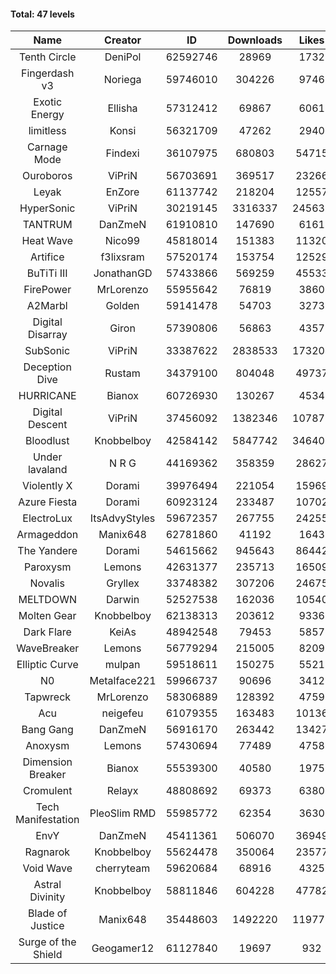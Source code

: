 #### Total: 47 levels

| Name | Creator | ID | Downloads | Likes |
|:---:|:---:|:---:|:---:|:---:|
| Tenth Circle | DeniPol | 62592746 | 28969 | 1732
| Fingerdash v3 | Noriega | 59746010 | 304226 | 9746
| Exotic Energy | Ellisha | 57312412 | 69867 | 6061
| limitless | Konsi | 56321709 | 47262 | 2940
| Carnage Mode | Findexi | 36107975 | 680803 | 54715
| Ouroboros | ViPriN | 56703691 | 369517 | 23266
| Leyak | EnZore | 61137742 | 218204 | 12557
| HyperSonic | ViPriN | 30219145 | 3316337 | 245639
| TANTRUM | DanZmeN | 61910810 | 147690 | 6161
| Heat Wave | Nico99 | 45818014 | 151383 | 11320
| Artifice | f3lixsram | 57520174 | 153754 | 12529
| BuTiTi III | JonathanGD | 57433866 | 569259 | 45533
| FirePower | MrLorenzo | 55955642 | 76819 | 3860
| A2Marbl | Golden | 59141478 | 54703 | 3273
| Digital Disarray | Giron | 57390806 | 56863 | 4357
| SubSonic | ViPriN | 33387622 | 2838533 | 173204
| Deception Dive | Rustam | 34379100 | 804048 | 49737
| HURRICANE | Bianox | 60726930 | 130267 | 4534
| Digital Descent | ViPriN | 37456092 | 1382346 | 107870
| Bloodlust | Knobbelboy | 42584142 | 5847742 | 346402
| Under lavaland | N R G | 44169362 | 358359 | 28627
| Violently X | Dorami | 39976494 | 221054 | 15969
| Azure Fiesta | Dorami | 60923124 | 233487 | 10702
| ElectroLux | ItsAdvyStyles | 59672357 | 267755 | 24255
| Armageddon | Manix648 | 62781860 | 41192 | 1643
| The Yandere | Dorami | 54615662 | 945643 | 86442
| Paroxysm | Lemons | 42631377 | 235713 | 16509
| Novalis | Gryllex | 33748382 | 307206 | 24675
| MELTDOWN | Darwin | 52527538 | 162036 | 10540
| Molten Gear | Knobbelboy | 62138313 | 203612 | 9336
| Dark Flare | KeiAs | 48942548 | 79453 | 5857
| WaveBreaker | Lemons | 56779294 | 215005 | 8209
| Elliptic Curve | mulpan | 59518611 | 150275 | 5521
| N0 | Metalface221 | 59966737 | 90696 | 3412
| Tapwreck | MrLorenzo | 58306889 | 128392 | 4759
| Acu | neigefeu | 61079355 | 163483 | 10136
| Bang Gang | DanZmeN | 56916170 | 263442 | 13427
| Anoxysm | Lemons | 57430694 | 77489 | 4758
| Dimension Breaker | Bianox | 55539300 | 40580 | 1975
| Cromulent | Relayx | 48808692 | 69373 | 6380
| Tech Manifestation | PleoSlim RMD | 55985772 | 62354 | 3630
| EnvY | DanZmeN | 45411361 | 506070 | 36949
| Ragnarok | Knobbelboy | 55624478 | 350064 | 23577
| Void Wave | cherryteam | 59620684 | 68916 | 4325
| Astral Divinity | Knobbelboy | 58811846 | 604228 | 47782
| Blade of Justice | Manix648 | 35448603 | 1492220 | 119776
| Surge of the Shield | Geogamer12 | 61127840 | 19697 | 932
